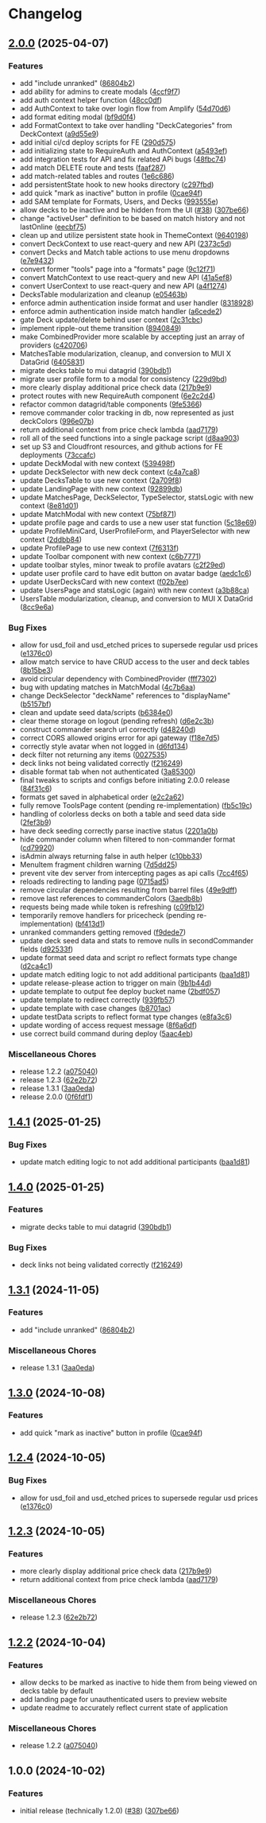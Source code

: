# Changelog

## [2.0.0](https://github.com/odevine/edh-tracker/compare/edh-tracker-v1.4.1...edh-tracker-v2.0.0) (2025-04-07)


### Features

* add "include unranked" ([86804b2](https://github.com/odevine/edh-tracker/commit/86804b27bf267406a5ed9291179ab03bd5e623b3))
* add ability for admins to create modals ([4ccf9f7](https://github.com/odevine/edh-tracker/commit/4ccf9f701f657aac4c62e601352820b4c2fb8b54))
* add auth context helper function ([48cc0df](https://github.com/odevine/edh-tracker/commit/48cc0df71c1f041c53b6ad27f43e2bffd8114aaa))
* add AuthContext to take over login flow from Amplify ([54d70d6](https://github.com/odevine/edh-tracker/commit/54d70d622987ef66ebc8b669b684589954987d91))
* add format editing modal ([bf9d0f4](https://github.com/odevine/edh-tracker/commit/bf9d0f45e6fc80466e04f16bb08426d72a8e99a0))
* add FormatContext to take over handling "DeckCategories" from DeckContext ([a9d55e9](https://github.com/odevine/edh-tracker/commit/a9d55e93835041960d8a11c10889d505d5b127e4))
* add initial ci/cd deploy scripts for FE ([290d575](https://github.com/odevine/edh-tracker/commit/290d5755c38712c86fc78b0b9f51e05336a5501b))
* add initializing state to RequireAuth and AuthContext ([a5493ef](https://github.com/odevine/edh-tracker/commit/a5493ef133ac706da36fcfb0a584d6026590593c))
* add integration tests for API and fix related APi bugs ([48fbc74](https://github.com/odevine/edh-tracker/commit/48fbc747aa77a952ea6b742bd48152cf810f0e09))
* add match DELETE route and tests ([faaf287](https://github.com/odevine/edh-tracker/commit/faaf287fd8caa3832f0d8ef5d7a1356268c83fce))
* add match-related tables and routes ([1e6c686](https://github.com/odevine/edh-tracker/commit/1e6c6865bb2c26091e1cfbe86ee197b353a536d3))
* add persistentState hook to new hooks directory ([c297fbd](https://github.com/odevine/edh-tracker/commit/c297fbdbff5bd61d4290c7906c220c2e94cc5da3))
* add quick "mark as inactive" button in profile ([0cae94f](https://github.com/odevine/edh-tracker/commit/0cae94f2c6992b8c887688d8f9cb71125ec0ef8a))
* add SAM template for Formats, Users, and Decks ([993555e](https://github.com/odevine/edh-tracker/commit/993555e8bab648f7e852654d001b3f9c9b9f47fc))
* allow decks to be inactive and be hidden from the UI ([#38](https://github.com/odevine/edh-tracker/issues/38)) ([307be66](https://github.com/odevine/edh-tracker/commit/307be661c406b788c229146105aa75a944aa1b2d))
* change "activeUser" definition to be based on match history and not lastOnline ([eecbf75](https://github.com/odevine/edh-tracker/commit/eecbf75dc9c34ea0a887d05761fcce16c93a176c))
* clean up and utilize persistent state hook in ThemeContext ([9640198](https://github.com/odevine/edh-tracker/commit/96401981df9d82067ecf77c05c77bd4dea3fd63a))
* convert DeckContext to use react-query and new API ([2373c5d](https://github.com/odevine/edh-tracker/commit/2373c5de9d970b268b8d212c7e701c53236f54fb))
* convert Decks and Match table actions to use menu dropdowns ([e7e9432](https://github.com/odevine/edh-tracker/commit/e7e94323ddfe79e3223cd03f737f8d86f3122cca))
* convert former "tools" page into a "formats" page ([9c12f71](https://github.com/odevine/edh-tracker/commit/9c12f71303edbeac5bf2a715f4982b7e16d2348b))
* convert MatchContext to use react-query and new API ([41a5ef8](https://github.com/odevine/edh-tracker/commit/41a5ef8f91876a78433ca7e70e57a27076624294))
* convert UserContext to use react-query and new API ([a4f1274](https://github.com/odevine/edh-tracker/commit/a4f1274f4f1cbc9dfb8b399379999c9914d4cc68))
* DecksTable modularization and cleanup ([e05463b](https://github.com/odevine/edh-tracker/commit/e05463bd1114524cba61676695f0611aadc20e17))
* enforce admin authentication inside format and user handler ([8318928](https://github.com/odevine/edh-tracker/commit/8318928832bd590904d955447d032eaaf2df969c))
* enforce admin authentication inside match handler ([a6cede2](https://github.com/odevine/edh-tracker/commit/a6cede2630f234292d7ef7069c323ae28d0344af))
* gate Deck update/delete behind user context ([2c31cbc](https://github.com/odevine/edh-tracker/commit/2c31cbcf3dd64b08d9a88ed30fcf2f9f6dd121d9))
* implement ripple-out theme transition ([8940849](https://github.com/odevine/edh-tracker/commit/8940849b6e6233666a95802c706a7165cb8817eb))
* make CombinedProvider more scalable by accepting just an array of providers ([c420706](https://github.com/odevine/edh-tracker/commit/c420706a32174740dcd8cdf40b0f7f457be432d6))
* MatchesTable modularization, cleanup, and conversion to MUI X DataGrid ([6405831](https://github.com/odevine/edh-tracker/commit/64058317b22e497887bcb54d44203587fd6c4b76))
* migrate decks table to mui datagrid ([390bdb1](https://github.com/odevine/edh-tracker/commit/390bdb1de4a45565d7833ed2544608c6f15b5c6c))
* migrate user profile form to a modal for consistency ([229d9bd](https://github.com/odevine/edh-tracker/commit/229d9bdf62e281dded8ccfa8a3b7cb49bbc3093f))
* more clearly display additional price check data ([217b9e9](https://github.com/odevine/edh-tracker/commit/217b9e9ca6799c626b386a4793b299bbffd10708))
* protect routes with new RequireAuth component ([6e2c2d4](https://github.com/odevine/edh-tracker/commit/6e2c2d4421eaca1ce8e5069b5976364b8a6f66a7))
* refactor common datagrid/table components ([9fe5366](https://github.com/odevine/edh-tracker/commit/9fe5366cc57813dbee10c18cc07de753af19c9d0))
* remove commander color tracking in db, now represented as just deckColors ([996e07b](https://github.com/odevine/edh-tracker/commit/996e07b235644b14feadd2c4e462c24ac58b1fff))
* return additional context from price check lambda ([aad7179](https://github.com/odevine/edh-tracker/commit/aad717975494a2ab92a5efb1f18ca1a86e8c6f41))
* roll all of the seed functions into a single package script ([d8aa903](https://github.com/odevine/edh-tracker/commit/d8aa903e34d850d7ffe4ca8cea8dfd372ce21ee3))
* set up S3 and Cloudfront resources, and github actions for FE deployments ([73ccafc](https://github.com/odevine/edh-tracker/commit/73ccafcf1941a1713e70ce47190a181fdbf3b536))
* update DeckModal with new context ([539498f](https://github.com/odevine/edh-tracker/commit/539498f464ba6ab94f5835f804dbc6d1b25b9a42))
* update DeckSelector with new deck context ([c4a7ca8](https://github.com/odevine/edh-tracker/commit/c4a7ca8b848658133f27d4f4dbb7a7da25134bd4))
* update DecksTable to use new context ([2a709f8](https://github.com/odevine/edh-tracker/commit/2a709f8339460b7cffe5112c3e9458915ba3d509))
* update LandingPage with new context ([92899db](https://github.com/odevine/edh-tracker/commit/92899db37125d04bb64a4b3d00a00adf556590e0))
* update MatchesPage, DeckSelector, TypeSelector, statsLogic with new context ([8e81d01](https://github.com/odevine/edh-tracker/commit/8e81d01223d1bffff50ba17a9dd75a270b211613))
* update MatchModal with new context ([75bf871](https://github.com/odevine/edh-tracker/commit/75bf871c9adc3e890fd588b99ce5d53e9d43b90a))
* update profile page and cards to use a new user stat function ([5c18e69](https://github.com/odevine/edh-tracker/commit/5c18e690ef07932908d2f1374e3401af3049b080))
* update ProfileMiniCard, UserProfileForm, and PlayerSelector with new context ([2ddbb84](https://github.com/odevine/edh-tracker/commit/2ddbb84ee757c5f66920dd0c1d5f6d272095858d))
* update ProfilePage to use new context ([7f6313f](https://github.com/odevine/edh-tracker/commit/7f6313f39341b6b4677ae9ba97464b81813d2604))
* update Toolbar component with new context ([c6b7771](https://github.com/odevine/edh-tracker/commit/c6b77717caea45ef054b778a2b091e83bac655a6))
* update toolbar styles, minor tweak to profile avatars ([c2f29ed](https://github.com/odevine/edh-tracker/commit/c2f29edf8ddb57772703db5f781697700d0eb3d4))
* update user profile card to have edit button on avatar badge ([aedc1c6](https://github.com/odevine/edh-tracker/commit/aedc1c65979ded9020ae6257eaebc63c9d10fe79))
* update UserDecksCard with new context ([f02b7ee](https://github.com/odevine/edh-tracker/commit/f02b7ee8d8432d3ffefbf639a634f900e920f654))
* update UsersPage and statsLogic (again) with new context ([a3b88ca](https://github.com/odevine/edh-tracker/commit/a3b88ca89713e8d8079bd7ad9a36934e27ff29bb))
* UsersTable modularization, cleanup, and conversion to MUI X DataGrid ([8cc9e6a](https://github.com/odevine/edh-tracker/commit/8cc9e6a85dd5e568d9b9a9b78505f02f9a3e8e28))


### Bug Fixes

* allow for usd_foil and usd_etched prices to supersede regular usd prices ([e1376c0](https://github.com/odevine/edh-tracker/commit/e1376c086a92d42270bfd44a0e72b2a5a7896fa0))
* allow match service to have CRUD access to the user and deck tables ([8b15be3](https://github.com/odevine/edh-tracker/commit/8b15be37d25dfcadaf24e68a145b3e981a32ab5f))
* avoid circular dependency with CombinedProvider ([fff7302](https://github.com/odevine/edh-tracker/commit/fff7302af19ab5df699e2e2f0e387251af7568dc))
* bug with updating matches in MatchModal ([4c7b6aa](https://github.com/odevine/edh-tracker/commit/4c7b6aa75bda7cc8e6683ad7cedcbb915a00b016))
* change DeckSelector "deckName" references to "displayName" ([b5157bf](https://github.com/odevine/edh-tracker/commit/b5157bfa51d80cdf1d30e97062755d7f2fe90bee))
* clean and update seed data/scripts ([b6384e0](https://github.com/odevine/edh-tracker/commit/b6384e00e7b52422cf5305c6c702a6186fc812e3))
* clear theme storage on logout (pending refresh) ([d6e2c3b](https://github.com/odevine/edh-tracker/commit/d6e2c3b5d964fed604e155d23c904bf0d133c196))
* construct commander search url correctly ([d48240d](https://github.com/odevine/edh-tracker/commit/d48240d5ab26bcf8164eb7d03013af72125c1d40))
* correct CORS allowed origins error for api gateway ([f18e7d5](https://github.com/odevine/edh-tracker/commit/f18e7d5f3ea4a978431ad226f0e378c98f58c677))
* correctly style avatar when not logged in ([d6fd134](https://github.com/odevine/edh-tracker/commit/d6fd134615b945ccaf183d8fe111cf82f4735ec5))
* deck filter not returning any items ([0027535](https://github.com/odevine/edh-tracker/commit/00275357eebba838225a4cf9c61bc928fc3d40aa))
* deck links not being validated correctly ([f216249](https://github.com/odevine/edh-tracker/commit/f216249ac61ebd5f5f858c268048671763558408))
* disable format tab when not authenticated ([3a85300](https://github.com/odevine/edh-tracker/commit/3a8530085bd22fb2ca5128d85d24f638023aa9ae))
* final tweaks to scripts and configs before initiating 2.0.0 release ([84f31c6](https://github.com/odevine/edh-tracker/commit/84f31c667f9ffa258fe7c850f8c1c1364d7c1e2d))
* formats get saved in alphabetical order ([e2c2a62](https://github.com/odevine/edh-tracker/commit/e2c2a62a399ef4e11f9f6150f6366a198e42beb6))
* fully remove ToolsPage content (pending re-implementation) ([fb5c19c](https://github.com/odevine/edh-tracker/commit/fb5c19c604e03acc977031ff1509022bb735958f))
* handling of colorless decks on both a table and seed data side ([2fef3b9](https://github.com/odevine/edh-tracker/commit/2fef3b99961a6643676f17828148b55c67e2d16e))
* have deck seeding correctly parse inactive status ([2201a0b](https://github.com/odevine/edh-tracker/commit/2201a0b36a7dfc733149c990666e24c561ddcc89))
* hide commander column when filtered to non-commander format ([cd79920](https://github.com/odevine/edh-tracker/commit/cd79920ff9d878e0b11e6fd5a84d5af0d56fb6f2))
* isAdmin always returning false in auth helper ([c10bb33](https://github.com/odevine/edh-tracker/commit/c10bb33639d6eaa921b5647bba27702d288a10ec))
* MenuItem fragment children warning ([7d5dd25](https://github.com/odevine/edh-tracker/commit/7d5dd2548e4d629a9e6ce26737400a300bc1f9af))
* prevent vite dev server from intercepting pages as api calls ([7cc4f65](https://github.com/odevine/edh-tracker/commit/7cc4f65a01b26b0ffd4817bbb65f84914a3675ca))
* reloads redirecting to landing page ([0715ad5](https://github.com/odevine/edh-tracker/commit/0715ad565e8914bd7d0bfaa3e640edbcd4aa67ef))
* remove circular dependencies resulting from barrel files ([49e9dff](https://github.com/odevine/edh-tracker/commit/49e9dff9fa7e24ea70260e79b8a04df6fa78a3ac))
* remove last references to commanderColors ([3aedb8b](https://github.com/odevine/edh-tracker/commit/3aedb8b441979e592e3617a4988fceb82cc7fd7c))
* requests being made while token is refreshing ([c09fb12](https://github.com/odevine/edh-tracker/commit/c09fb12fc875542abadf87443463986e72936873))
* temporarily remove handlers for pricecheck (pending re-implementation) ([bf413d1](https://github.com/odevine/edh-tracker/commit/bf413d1bc6517f21d766f2f908c6d850ddf9873e))
* unranked commanders getting removed ([f9dede7](https://github.com/odevine/edh-tracker/commit/f9dede7c3c52b14173cdecd6e7ddfe35f6eebe16))
* update deck seed data and stats to remove nulls in secondCommander fields ([d92533f](https://github.com/odevine/edh-tracker/commit/d92533fcb167ba68a2863da61e22c46e7405769e))
* update format seed data and script ro reflect formats type change ([d2ca4c1](https://github.com/odevine/edh-tracker/commit/d2ca4c1251076e192db0f324191b274d2d957b83))
* update match editing logic to not add additional participants ([baa1d81](https://github.com/odevine/edh-tracker/commit/baa1d810f8fa40be5888edfc9b4add6d5c9b2d7d))
* update release-please action to trigger on main ([9b1b44d](https://github.com/odevine/edh-tracker/commit/9b1b44d487ca5d1f9ad14c26d49ae50ac0a87573))
* update template to output fee deploy bucket name ([2bdf057](https://github.com/odevine/edh-tracker/commit/2bdf0570bccb7bfbb3cfb6e5d5ec833cc5d69ba4))
* update template to redirect correctly ([939fb57](https://github.com/odevine/edh-tracker/commit/939fb57162e8c9117892eeed71e557538e13bafe))
* update template with case changes ([b8701ac](https://github.com/odevine/edh-tracker/commit/b8701acf8f6e678b6d6afca3db8735840c1cf46d))
* update testData scripts to reflect format type changes ([e8fa3c6](https://github.com/odevine/edh-tracker/commit/e8fa3c6d3f7b3b19bbb65ce401ea6a354b261f31))
* update wording of access request message ([8f6a6df](https://github.com/odevine/edh-tracker/commit/8f6a6dfb834059e04468db5277736c32975c106f))
* use correct build command during deploy ([5aac4eb](https://github.com/odevine/edh-tracker/commit/5aac4ebe32fe17c31c7fa1ced210df7b730c9504))


### Miscellaneous Chores

* release 1.2.2 ([a075040](https://github.com/odevine/edh-tracker/commit/a075040ea7340a042926f32e8d8fb13a0eecc346))
* release 1.2.3 ([62e2b72](https://github.com/odevine/edh-tracker/commit/62e2b72159b028997996d68dd5edd26fe7eded24))
* release 1.3.1 ([3aa0eda](https://github.com/odevine/edh-tracker/commit/3aa0eda0eeb86f860a2226a89a0f1cd4aca8579b))
* release 2.0.0 ([0f6fdf1](https://github.com/odevine/edh-tracker/commit/0f6fdf1559427eb0ad4ef4a4c10d3d49ce84934e))

## [1.4.1](https://github.com/odevine/edh-tracker/compare/v1.4.0...v1.4.1) (2025-01-25)


### Bug Fixes

* update match editing logic to not add additional participants ([baa1d81](https://github.com/odevine/edh-tracker/commit/baa1d810f8fa40be5888edfc9b4add6d5c9b2d7d))

## [1.4.0](https://github.com/odevine/edh-tracker/compare/v1.3.1...v1.4.0) (2025-01-25)


### Features

* migrate decks table to mui datagrid ([390bdb1](https://github.com/odevine/edh-tracker/commit/390bdb1de4a45565d7833ed2544608c6f15b5c6c))


### Bug Fixes

* deck links not being validated correctly ([f216249](https://github.com/odevine/edh-tracker/commit/f216249ac61ebd5f5f858c268048671763558408))

## [1.3.1](https://github.com/odevine/edh-tracker/compare/v1.3.0...v1.3.1) (2024-11-05)


### Features

* add "include unranked" ([86804b2](https://github.com/odevine/edh-tracker/commit/86804b27bf267406a5ed9291179ab03bd5e623b3))


### Miscellaneous Chores

* release 1.3.1 ([3aa0eda](https://github.com/odevine/edh-tracker/commit/3aa0eda0eeb86f860a2226a89a0f1cd4aca8579b))

## [1.3.0](https://github.com/odevine/edh-tracker/compare/v1.2.4...v1.3.0) (2024-10-08)


### Features

* add quick "mark as inactive" button in profile ([0cae94f](https://github.com/odevine/edh-tracker/commit/0cae94f2c6992b8c887688d8f9cb71125ec0ef8a))

## [1.2.4](https://github.com/odevine/edh-tracker/compare/v1.2.3...v1.2.4) (2024-10-05)


### Bug Fixes

* allow for usd_foil and usd_etched prices to supersede regular usd prices ([e1376c0](https://github.com/odevine/edh-tracker/commit/e1376c086a92d42270bfd44a0e72b2a5a7896fa0))

## [1.2.3](https://github.com/odevine/edh-tracker/compare/v1.2.2...v1.2.3) (2024-10-05)


### Features

* more clearly display additional price check data ([217b9e9](https://github.com/odevine/edh-tracker/commit/217b9e9ca6799c626b386a4793b299bbffd10708))
* return additional context from price check lambda ([aad7179](https://github.com/odevine/edh-tracker/commit/aad717975494a2ab92a5efb1f18ca1a86e8c6f41))


### Miscellaneous Chores

* release 1.2.3 ([62e2b72](https://github.com/odevine/edh-tracker/commit/62e2b72159b028997996d68dd5edd26fe7eded24))

## [1.2.2](https://github.com/odevine/edh-tracker/compare/v1.0.0...v1.2.2) (2024-10-04)

### Features
  * allow decks to be marked as inactive to hide them from being viewed on decks table by default
  * add landing page for unauthenticated users to preview website
  * update readme to accurately reflect current state of application

### Miscellaneous Chores

* release 1.2.2 ([a075040](https://github.com/odevine/edh-tracker/commit/a075040ea7340a042926f32e8d8fb13a0eecc346))

## 1.0.0 (2024-10-02)


### Features

* initial release (technically 1.2.0) ([#38](https://github.com/odevine/edh-tracker/issues/38)) ([307be66](https://github.com/odevine/edh-tracker/commit/307be661c406b788c229146105aa75a944aa1b2d))
